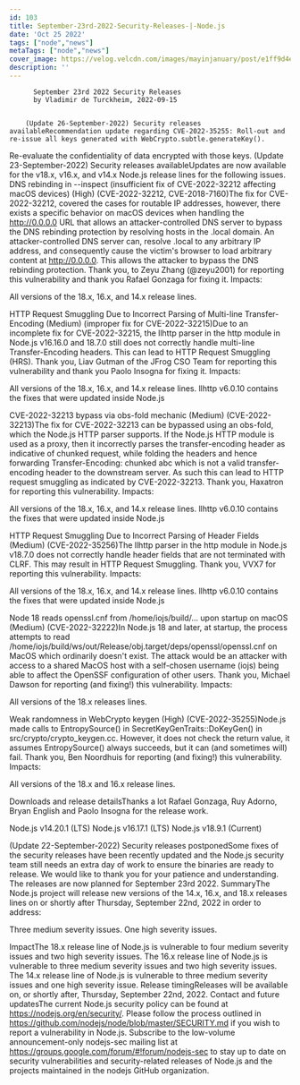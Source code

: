 ```yaml
---
id: 103
title: September-23rd-2022-Security-Releases-|-Node.js
date: 'Oct 25 2022'
tags: ["node","news"]
metaTags: ["node","news"]
cover_image: https://velog.velcdn.com/images/mayinjanuary/post/e1ff9d4e-541f-418f-b411-4ab9f39aee16/nodejs.png
description: ''
---
```



        
          September 23rd 2022 Security Releases
          by Vladimir de Turckheim, 2022-09-15
        

        (Update 26-September-2022) Security releases availableRecommendation update regarding CVE-2022-35255: Roll-out and re-issue all keys generated with WebCrypto.subtle.generateKey().
Re-evaluate the confidentiality of data encrypted with those keys.
(Update 23-September-2022) Security releases availableUpdates are now available for the v18.x, v16.x, and v14.x Node.js release lines for the
following issues.
DNS rebinding in --inspect (insufficient fix of CVE-2022-32212 affecting macOS devices) (High) (CVE-2022-32212, CVE-2018-7160)The fix for CVE-2022-32212, covered the cases for routable IP addresses, however, there exists a specific
behavior on macOS devices when handling the http://0.0.0.0 URL that allows an attacker-controlled DNS server to
bypass the DNS rebinding protection by resolving hosts in the .local domain.
An attacker-controlled DNS server can, resolve <Computer Name>.local to any arbitrary IP address, and consequently
cause the victim's browser to load arbitrary content at http://0.0.0.0.
This allows the attacker to bypass the DNS rebinding protection.
Thank you, to Zeyu Zhang (@zeyu2001) for reporting this vulnerability and thank you Rafael Gonzaga for fixing it.
Impacts:

All versions of the 18.x, 16.x, and 14.x release lines.

HTTP Request Smuggling Due to Incorrect Parsing of Multi-line Transfer-Encoding (Medium) (improper fix for CVE-2022-32215)Due to an incomplete fix for CVE-2022-32215, the llhttp parser in the http module in Node.js v16.16.0 and 18.7.0 still
does not correctly handle multi-line Transfer-Encoding headers. This can lead to HTTP Request Smuggling (HRS).
Thank you, Liav Gutman of the JFrog CSO Team for reporting this vulnerability and thank you Paolo Insogna for fixing it.
Impacts:

All versions of the 18.x, 16.x, and 14.x release lines.
llhttp v6.0.10 contains the fixes that were updated inside Node.js

CVE-2022-32213 bypass via obs-fold mechanic (Medium) (CVE-2022-32213)The fix for CVE-2022-32213 can be bypassed using an obs-fold, which the Node.js HTTP parser supports.
If the Node.js HTTP module is used as a proxy, then it incorrectly parses the transfer-encoding header as indicative of
chunked request, while folding the headers and hence forwarding Transfer-Encoding: chunked abc which is not a valid
transfer-encoding header to the downstream server. As such this can lead to HTTP request smuggling as indicated by
CVE-2022-32213.
Thank you, Haxatron for reporting this vulnerability.
Impacts:

All versions of the 18.x, 16.x, and 14.x release lines.
llhttp v6.0.10 contains the fixes that were updated inside Node.js

HTTP Request Smuggling Due to Incorrect Parsing of Header Fields (Medium) (CVE-2022-35256)The llhttp parser in the http module in Node.js v18.7.0 does not correctly handle header fields that are not terminated
with CLRF. This may result in HTTP Request Smuggling.
Thank you, VVX7 for reporting this vulnerability.
Impacts:

All versions of the 18.x, 16.x, and 14.x release lines.
llhttp v6.0.10 contains the fixes that were updated inside Node.js

Node 18 reads openssl.cnf from /home/iojs/build/... upon startup on macOS (Medium) (CVE-2022-32222)In Node.js 18 and later, at startup, the process attempts to read
/home/iojs/build/ws/out/Release/obj.target/deps/openssl/openssl.cnf on MacOS which ordinarily doesn't exist.
The attack would be an attacker with access to a shared MacOS host with a self-chosen username (iojs) being able to
affect the OpenSSF configuration of other users.
Thank you, Michael Dawson for reporting (and fixing!) this vulnerability.
Impacts:

All versions of the 18.x releases lines.

Weak randomness in WebCrypto keygen (High) (CVE-2022-35255)Node.js made calls to EntropySource() in SecretKeyGenTraits::DoKeyGen() in src/crypto/crypto_keygen.cc.
However, it does not check the return value, it assumes EntropySource() always succeeds, but it can (and sometimes will) fail.
Thank you, Ben Noordhuis for reporting (and fixing!) this vulnerability.
Impacts:

All versions of the 18.x and 16.x release lines.

Downloads and release detailsThanks a lot Rafael Gonzaga, Ruy Adorno, Bryan English and Paolo Insogna for the release work.

Node.js v14.20.1 (LTS)
Node.js v16.17.1 (LTS)
Node.js v18.9.1 (Current)


(Update 22-September-2022) Security releases postponedSome fixes of the security releases have been recently updated and the Node.js security team still needs an extra day of work to ensure the binaries are ready to release.
We would like to thank you for your patience and understanding.
The releases are now planned for September 23rd 2022.
SummaryThe Node.js project will release new versions of the 14.x, 16.x, and 18.x
releases lines on or shortly after Thursday, September 22nd, 2022 in order to address:

Three medium severity issues.
One high severity issues.

ImpactThe 18.x release line of Node.js is vulnerable to four medium severity issues and two high severity issues.
The 16.x release line of Node.js is vulnerable to three medium severity issues and two high severity issues.
The 14.x release line of Node.js is vulnerable to three medium severity issues and one high severity issue.
Release timingReleases will be available on, or shortly after, Thursday, September 22nd, 2022.
Contact and future updatesThe current Node.js security policy can be found at https://nodejs.org/en/security/. Please follow the process outlined in https://github.com/nodejs/node/blob/master/SECURITY.md if you wish to report a vulnerability in Node.js.
Subscribe to the low-volume announcement-only nodejs-sec mailing list at https://groups.google.com/forum/#!forum/nodejs-sec to stay up to date on security vulnerabilities and security-related releases of Node.js and the projects maintained in the nodejs GitHub organization.

      
